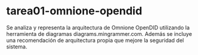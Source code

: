 # tarea01-omnione-opendid
Se analiza y representa la  arquitectura de Omnione OpenDID utilizando la herramienta de diagramas  diagrams.mingrammer.com. Además se incluye una recomendación de arquitectura propia que mejore la seguridad del sistema.
